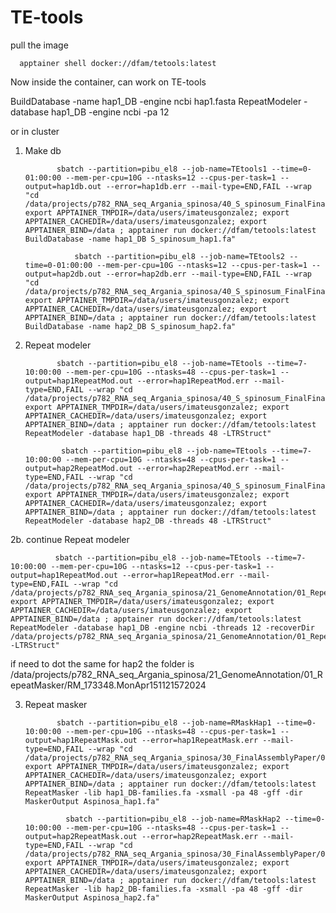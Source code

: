 # TE-tools

pull the image


      apptainer shell docker://dfam/tetools:latest


Now inside the container, can work on TE-tools


BuildDatabase -name hap1_DB -engine ncbi hap1.fasta 
RepeatModeler -database hap1_DB -engine ncbi -pa 12


or in cluster

1. Make db

              sbatch --partition=pibu_el8 --job-name=TEtools1 --time=0-01:00:00 --mem-per-cpu=10G --ntasks=12 --cpus-per-task=1 --output=hap1db.out --error=hap1db.err --mail-type=END,FAIL --wrap "cd /data/projects/p782_RNA_seq_Argania_spinosa/40_S_spinosum_FinalFinal/02_RepeatAnnotation/01_hap1; export APPTAINER_TMPDIR=/data/users/imateusgonzalez; export APPTAINER_CACHEDIR=/data/users/imateusgonzalez; export APPTAINER_BIND=/data ; apptainer run docker://dfam/tetools:latest BuildDatabase -name hap1_DB S_spinosum_hap1.fa"

                  sbatch --partition=pibu_el8 --job-name=TEtools2 --time=0-01:00:00 --mem-per-cpu=10G --ntasks=12 --cpus-per-task=1 --output=hap2db.out --error=hap2db.err --mail-type=END,FAIL --wrap "cd /data/projects/p782_RNA_seq_Argania_spinosa/40_S_spinosum_FinalFinal/02_RepeatAnnotation/02_hap2; export APPTAINER_TMPDIR=/data/users/imateusgonzalez; export APPTAINER_CACHEDIR=/data/users/imateusgonzalez; export APPTAINER_BIND=/data ; apptainer run docker://dfam/tetools:latest BuildDatabase -name hap2_DB S_spinosum_hap2.fa"


2. Repeat modeler

              sbatch --partition=pibu_el8 --job-name=TEtools --time=7-10:00:00 --mem-per-cpu=10G --ntasks=48 --cpus-per-task=1 --output=hap1RepeatMod.out --error=hap1RepeatMod.err --mail-type=END,FAIL --wrap "cd /data/projects/p782_RNA_seq_Argania_spinosa/40_S_spinosum_FinalFinal/02_RepeatAnnotation/01_hap1; export APPTAINER_TMPDIR=/data/users/imateusgonzalez; export APPTAINER_CACHEDIR=/data/users/imateusgonzalez; export APPTAINER_BIND=/data ; apptainer run docker://dfam/tetools:latest RepeatModeler -database hap1_DB -threads 48 -LTRStruct"

               sbatch --partition=pibu_el8 --job-name=TEtools --time=7-10:00:00 --mem-per-cpu=10G --ntasks=48 --cpus-per-task=1 --output=hap2RepeatMod.out --error=hap2RepeatMod.err --mail-type=END,FAIL --wrap "cd /data/projects/p782_RNA_seq_Argania_spinosa/40_S_spinosum_FinalFinal/02_RepeatAnnotation/02_hap2; export APPTAINER_TMPDIR=/data/users/imateusgonzalez; export APPTAINER_CACHEDIR=/data/users/imateusgonzalez; export APPTAINER_BIND=/data ; apptainer run docker://dfam/tetools:latest RepeatModeler -database hap2_DB -threads 48 -LTRStruct"

2b. continue Repeat modeler

              sbatch --partition=pibu_el8 --job-name=TEtools --time=7-10:00:00 --mem-per-cpu=10G --ntasks=12 --cpus-per-task=1 --output=hap1RepeatMod.out --error=hap1RepeatMod.err --mail-type=END,FAIL --wrap "cd /data/projects/p782_RNA_seq_Argania_spinosa/21_GenomeAnnotation/01_RepeatMasker/; export APPTAINER_TMPDIR=/data/users/imateusgonzalez; export APPTAINER_CACHEDIR=/data/users/imateusgonzalez; export APPTAINER_BIND=/data ; apptainer run docker://dfam/tetools:latest RepeatModeler -database hap1_DB -engine ncbi -threads 12 -recoverDir /data/projects/p782_RNA_seq_Argania_spinosa/21_GenomeAnnotation/01_RepeatMasker/RM_133275.MonApr151121242024 -LTRStruct"

if need to dot the same for hap2 the folder is /data/projects/p782_RNA_seq_Argania_spinosa/21_GenomeAnnotation/01_RepeatMasker/RM_173348.MonApr151121572024


3. Repeat masker

              sbatch --partition=pibu_el8 --job-name=RMaskHap1 --time=0-10:00:00 --mem-per-cpu=10G --ntasks=48 --cpus-per-task=1 --output=hap1RepeatMask.out --error=hap1RepeatMask.err --mail-type=END,FAIL --wrap "cd /data/projects/p782_RNA_seq_Argania_spinosa/30_FinalAssemblyPaper/03_RepeatMasker/01_hap1; export APPTAINER_TMPDIR=/data/users/imateusgonzalez; export APPTAINER_CACHEDIR=/data/users/imateusgonzalez; export APPTAINER_BIND=/data ; apptainer run docker://dfam/tetools:latest RepeatMasker -lib hap1_DB-families.fa -xsmall -pa 48 -gff -dir MaskerOutput Aspinosa_hap1.fa"

                sbatch --partition=pibu_el8 --job-name=RMaskHap2 --time=0-10:00:00 --mem-per-cpu=10G --ntasks=48 --cpus-per-task=1 --output=hap2RepeatMask.out --error=hap2RepeatMask.err --mail-type=END,FAIL --wrap "cd /data/projects/p782_RNA_seq_Argania_spinosa/30_FinalAssemblyPaper/03_RepeatMasker/02_hap2; export APPTAINER_TMPDIR=/data/users/imateusgonzalez; export APPTAINER_CACHEDIR=/data/users/imateusgonzalez; export APPTAINER_BIND=/data ; apptainer run docker://dfam/tetools:latest RepeatMasker -lib hap2_DB-families.fa -xsmall -pa 48 -gff -dir MaskerOutput Aspinosa_hap2.fa"

